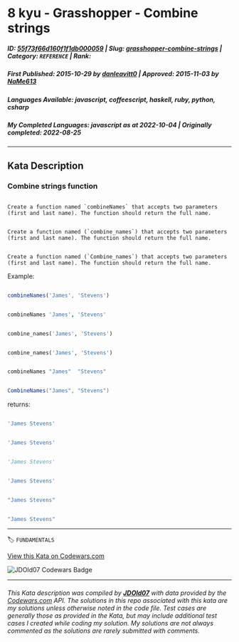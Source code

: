 # 8 kyu - Grasshopper - Combine strings

##### **ID**: [55f73f66d160f1f1db000059](https://www.codewars.com/kata/55f73f66d160f1f1db000059) | **Slug**: [grasshopper-combine-strings](https://www.codewars.com/kata/55f73f66d160f1f1db000059) | **Category**: `REFERENCE` | **Rank**: <span style="color:white">8 kyu</span>

##### **First Published**: 2015-10-29 ***by*** [danleavitt0](https://www.codewars.com/users/danleavitt0) | **Approved**: 2015-11-03 ***by*** [NaMe613](https://www.codewars.com/users/NaMe613)

##### **Languages Available**: javascript, coffeescript, haskell, ruby, python, csharp

##### **My Completed Languages**: javascript ***as at*** 2022-10-04 | **Originally completed**: 2022-08-25

---

## Kata Description


### Combine strings function

```if:coffeescript,haskell,javascript

Create a function named `combineNames` that accepts two parameters (first and last name). The function should return the full name.

```

```if:python,ruby

Create a function named (`combine_names`) that accepts two parameters (first and last name). The function should return the full name.

```

```if:csharp

Create a function named (`Combine_names`) that accepts two parameters (first and last name). The function should return the full name.

```



Example: 

```javascript

combineNames('James', 'Stevens')

```

```coffeescript

combineNames 'James', 'Stevens'

```

```python

combine_names('James', 'Stevens')

```

```ruby

combine_names('James', 'Stevens')

```

```haskell

combineNames "James"  "Stevens"

```

```csharp

CombineNames("James", "Stevens")

```

returns:

```javascript

'James Stevens'

```

```coffeescript

'James Stevens'

```

```python

'James Stevens'

```

```ruby

'James Stevens'

```

```haskell

"James Stevens"

```

```csharp

"James Stevens"

```

---


🏷 `FUNDAMENTALS`


[View this Kata on Codewars.com](https://www.codewars.com/kata/55f73f66d160f1f1db000059)

![](https://www.codewars.com/users/jdold07/badges/large "JDOld07 Codewars Badge")

---

###### *This Kata description was compiled by [**JDOld07**](https://tpstech.dev) with data provided by the [Codewars.com](https://www.codewars.com) API.  The solutions in this repo associated with this kata are my solutions unless otherwise noted in the code file.  Test cases are generally those as provided in the Kata, but may include additional test cases I created while coding my solution.  My solutions are not always commented as the solutions are rarely submitted with comments.*
